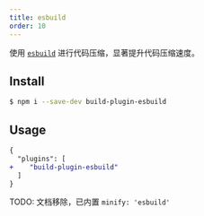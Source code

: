 ```yaml
---
title: esbuild
order: 10
---
```


使用 [`esbuild`](https://github.com/evanw/esbuild) 进行代码压缩，显著提升代码压缩速度。

## Install

```bash
$ npm i --save-dev build-plugin-esbuild
```

## Usage

```diff
{
  "plugins": [
+    "build-plugin-esbuild"
  ]
}
```

TODO: 文档移除，已内置 `minify: 'esbuild'`
